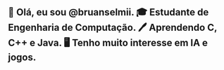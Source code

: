 ## 👋 Olá, eu sou @bruanselmii. 🎓 Estudante de Engenharia de Computação. 🖊️ Aprendendo C, C++ e Java. 🖥️ Tenho muito interesse em IA e jogos. 

<!--
**bruanselmi/bruanselmi** is a ✨ _special_ ✨ repository because its `README.md` (this file) appears on your GitHub profile.

Here are some ideas to get you started:

- 🔭 I’m currently working on ...
- 🌱 I’m currently learning ...
- 👯 I’m looking to collaborate on ...
- 🤔 I’m looking for help with ...
- 💬 Ask me about ...
- 📫 How to reach me: ...
- 😄 Pronouns: ...
- ⚡ Fun fact: ...
-->
